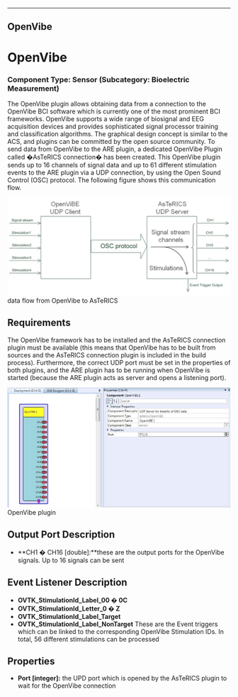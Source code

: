   
---
OpenVibe
---

# OpenVibe

### Component Type: Sensor (Subcategory: Bioelectric Measurement)

The OpenVibe plugin allows obtaining data from a connection to the OpenVibe BCI software which is currently one of the most prominent BCI frameworks. OpenVibe supports a wide range of biosignal and EEG acquisition devices and provides sophisticated signal processor training and classification algorithms. The graphical design concept is similar to the ACS, and plugins can be committed by the open source community. To send data from OpenVibe to the ARE plugin, a dedicated OpenVibe Plugin called �AsTeRICS connection� has been created. This OpenVibe plugin sends up to 16 channels of signal data and up to 61 different stimulation events to the ARE plugin via a UDP connection, by using the Open Sound Control (OSC) protocol. The following figure shows this communication flow.

![Screenshot: data flow from OpenVibe to AsTeRICS](img/OpenVibe_flow.jpg "Screenshot: data flow from OpenVibe to AsTeRICS")  
data flow from OpenVibe to AsTeRICS

## Requirements

The OpenVibe framework has to be installed and the AsTeRICS connection plugin must be available (this means that OpenVibe has to be built from sources and the AsTeRICS connection plugin is included in the build process). Furthermore, the correct UDP port must be set in the properties of both plugins, and the ARE plugin has to be running when OpenVibe is started (because the ARE plugin acts as server and opens a listening port).

![Screenshot: OpenVibe plugin](img/OpenVibe.jpg "Screenshot: OpenVibe plugin")  
OpenVibe plugin

## Output Port Description

*   **CH1 � CH16 \[double\]:**these are the output ports for the OpenVibe signals. Up to 16 signals can be sent

## Event Listener Description

*   **OVTK\_StimulationId\_Label\_00 � 0C**
*   **OVTK\_StimulationId\_Letter\_0 � Z**
*   **OVTK\_StimulationId\_Label\_Target**
*   **OVTK\_StimulationId\_Label\_NonTarget**
These are the Event triggers which can be linked to the corresponding OpenVibe Stimulation IDs. In total, 56 different stimulations can be processed

## Properties

*   **Port \[integer\]:** the UPD port which is opened by the AsTeRICS plugin to wait for the OpenVibe connection